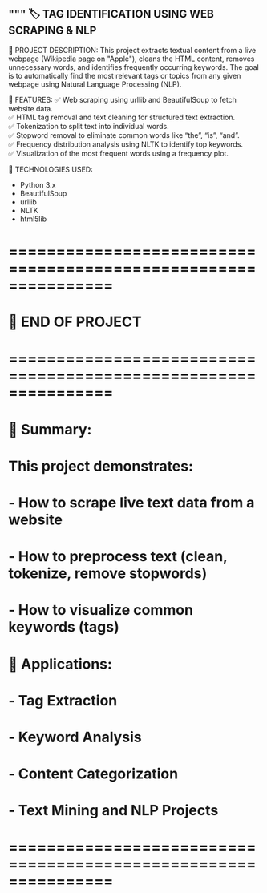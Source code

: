 """
🏷️ TAG IDENTIFICATION USING WEB SCRAPING & NLP
---------------------------------------------------

📘 PROJECT DESCRIPTION:
This project extracts textual content from a live webpage (Wikipedia page on "Apple"),
cleans the HTML content, removes unnecessary words, and identifies frequently
occurring keywords. The goal is to automatically find the most relevant tags
or topics from any given webpage using Natural Language Processing (NLP).

🚀 FEATURES:
✅ Web scraping using urllib and BeautifulSoup to fetch website data.  
✅ HTML tag removal and text cleaning for structured text extraction.  
✅ Tokenization to split text into individual words.  
✅ Stopword removal to eliminate common words like “the”, “is”, “and”.  
✅ Frequency distribution analysis using NLTK to identify top keywords.  
✅ Visualization of the most frequent words using a frequency plot.  

🧰 TECHNOLOGIES USED:
- Python 3.x  
- BeautifulSoup  
- urllib  
- NLTK  
- html5lib  
# ===============================================================
# 🏁 END OF PROJECT
# ===============================================================
# 🎯 Summary:
# This project demonstrates:
# - How to scrape live text data from a website
# - How to preprocess text (clean, tokenize, remove stopwords)
# - How to visualize common keywords (tags)
#
# 🧠 Applications:
# - Tag Extraction
# - Keyword Analysis
# - Content Categorization
# - Text Mining and NLP Projects
# ===============================================================
